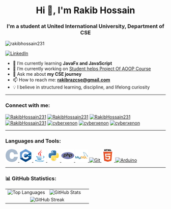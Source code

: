 <!-- Profile Header -->
<h1 align="center">Hi 👋, I'm Rakib Hossain</h1>
<h3 align="center">I'm a student at United International University, Department of CSE</h3>

<!-- Profile Views Counter -->
<p align="left">
  <img src="https://komarev.com/ghpvc/?username=rakibhossain231&label=Profile%20views&color=0e75b6&style=flat" alt="rakibhossain231" />
</p>

<!-- LinkedIn Follow Badge -->
[![LinkedIn](https://img.shields.io/badge/Follow%20on%20LinkedIn-blue?style=flat&logo=linkedin)](https://www.linkedin.com/in/your-linkedin-username/)



<!-- About Me Section -->
- 🌱 I’m currently learning **JavaFx and JavaScript**
- 🔭 I’m currently working on [Student helps Project Of AOOP Course](https://github.com/RakibHossain231/AOOP-project)
- 💬 Ask me about **my CSE journey**  
- 📫 How to reach me: **rakibrazcse@gmail.com**  
- 💡 I believe in structured learning, discipline, and lifelong curiosity

---

<!-- Connect with me Section -->
<h3 align="left">Connect with me:</h3>
<p align="left">
  <a href="https://twitter.com/RakibHossain231" target="blank"><img align="center" src="https://raw.githubusercontent.com/rahuldkjain/github-profile-readme-generator/master/src/images/icons/Social/twitter.svg" alt="RakibHossain231" height="30" width="40" /></a>
  <a href="https://linkedin.com/in/RakibHossain231" target="blank"><img align="center" src="https://raw.githubusercontent.com/rahuldkjain/github-profile-readme-generator/master/src/images/icons/Social/linked-in-alt.svg" alt="RakibHossain231" height="30" width="40" /></a>
  <a href="https://fb.com/RakibHossain231" target="blank"><img align="center" src="https://raw.githubusercontent.com/rahuldkjain/github-profile-readme-generator/master/src/images/icons/Social/facebook.svg" alt="RakibHossain231" height="30" width="40" /></a>
  <a href="https://instagram.com/RakibHossain231" target="blank"><img align="center" src="https://raw.githubusercontent.com/rahuldkjain/github-profile-readme-generator/master/src/images/icons/Social/instagram.svg" alt="RakibHossain231" height="30" width="40" /></a>
  <a href="https://www.hackerrank.com/cyberxenon" target="blank"><img align="center" src="https://raw.githubusercontent.com/rahuldkjain/github-profile-readme-generator/master/src/images/icons/Social/hackerrank.svg" alt="cyberxenon" height="30" width="40" /></a>
  <a href="https://codeforces.com/profile/cyberxenon" target="blank"><img align="center" src="https://raw.githubusercontent.com/rahuldkjain/github-profile-readme-generator/master/src/images/icons/Social/codeforces.svg" alt="cyberxenon" height="30" width="40" /></a>
  <a href="https://www.leetcode.com/cyberxenon" target="blank"><img align="center" src="https://raw.githubusercontent.com/rahuldkjain/github-profile-readme-generator/master/src/images/icons/Social/leet-code.svg" alt="cyberxenon" height="30" width="40" /></a>
</p>

---

<!-- Skills Section -->
<h3 align="left">Languages and Tools:</h3>
<p align="left">
  <a href="https://www.cprogramming.com/" target="_blank" rel="noreferrer">
    <img src="https://raw.githubusercontent.com/devicons/devicon/master/icons/c/c-original.svg" alt="C" width="40" height="40" />
  </a> 
  <a href="https://www.w3schools.com/cpp/" target="_blank" rel="noreferrer">
    <img src="https://raw.githubusercontent.com/devicons/devicon/master/icons/cplusplus/cplusplus-original.svg" alt="C++" width="40" height="40" />
  </a> 
  <a href="https://www.java.com" target="_blank" rel="noreferrer">
    <img src="https://raw.githubusercontent.com/devicons/devicon/master/icons/java/java-original.svg" alt="Java" width="40" height="40" />
  </a> 
  <a href="https://www.python.org" target="_blank" rel="noreferrer">
    <img src="https://raw.githubusercontent.com/devicons/devicon/master/icons/python/python-original.svg" alt="Python" width="40" height="40" />
  </a> 
  <a href="https://www.php.net" target="_blank" rel="noreferrer">
    <img src="https://raw.githubusercontent.com/devicons/devicon/master/icons/php/php-original.svg" alt="PHP" width="40" height="40" />
  </a> 
  <a href="https://www.mysql.com/" target="_blank" rel="noreferrer">
    <img src="https://raw.githubusercontent.com/devicons/devicon/master/icons/mysql/mysql-original-wordmark.svg" alt="MySQL" width="40" height="40" />
  </a> 
  <a href="https://git-scm.com/" target="_blank" rel="noreferrer">
    <img src="https://www.vectorlogo.zone/logos/git-scm/git-scm-icon.svg" alt="Git" width="40" height="40" />
  </a> 
  <a href="https://www.w3.org/html/" target="_blank" rel="noreferrer">
    <img src="https://raw.githubusercontent.com/devicons/devicon/master/icons/html5/html5-original-wordmark.svg" alt="HTML5" width="40" height="40" />
  </a> 
  <a href="https://www.arduino.cc/" target="_blank" rel="noreferrer">
    <img src="https://cdn.worldvectorlogo.com/logos/arduino-1.svg" alt="Arduino" width="40" height="40" />
  </a> 
</p>

---

<!-- GitHub Stats, Top Languages & Streak -->
<h3 align="left">📊 GitHub Statistics:</h3>

<table width="100%">
  <tr>
    <td width="50%">
      <img src="https://github-readme-stats.vercel.app/api/top-langs?username=rakibhossain231&layout=compact&langs_count=6&theme=default" alt="Top Languages" />
    </td>
    <td width="50%">
      <img src="https://github-readme-stats.vercel.app/api?username=rakibhossain231&show_icons=true&locale=en&theme=default" alt="GitHub Stats" />
    </td>
  </tr>
  <tr>
    <td colspan="2" align="center">
      <img src="https://streak-stats.demolab.com?user=RakibHossain231&theme=radical" alt="GitHub Streak" />
    </td>
  </tr>
</table>








<br><br><br><br><br><br><br>

